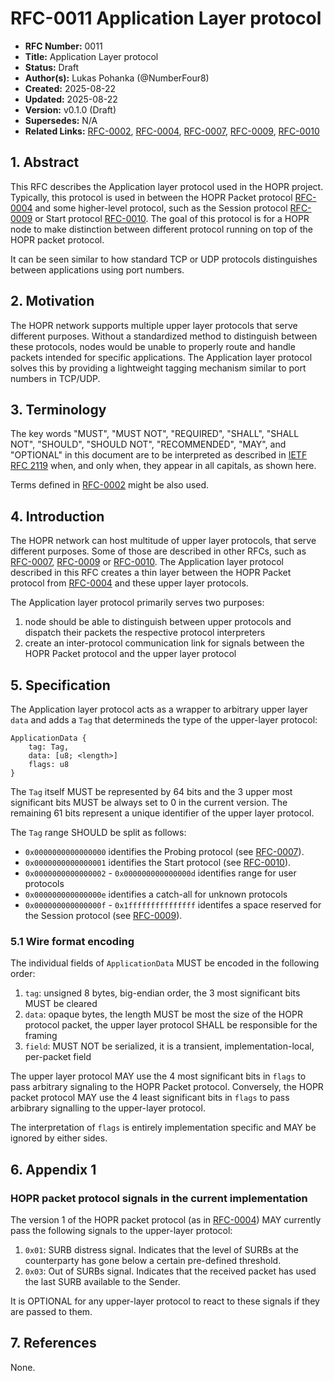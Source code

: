 # RFC-0011 Application Layer protocol

- **RFC Number:** 0011
- **Title:** Application Layer protocol
- **Status:** Draft
- **Author(s):** Lukas Pohanka (@NumberFour8)
- **Created:** 2025-08-22
- **Updated:** 2025-08-22
- **Version:** v0.1.0 (Draft)
- **Supersedes:** N/A
- **Related Links:** [RFC-0002](../RFC-0002-mixnet-keywords/0002-mixnet-keywords.md), [RFC-0004](../RFC-0004-hopr-packet-protocol/0004-hopr-packet-protocol.md), [RFC-0007](../RFC-0007-automatic-path-discovery/0007-automatic-path-discovery.md), [RFC-0009](../RFC-0009-session-protocol/0009-session-protocol.md), [RFC-0010](../RFC-0010-session-start-protocol/0010-session-start-protocol.md)

## 1. Abstract

This RFC describes the Application layer protocol used in the HOPR project. Typically, this protocol is used in between
the HOPR Packet protocol [RFC-0004](../RFC-0004-hopr-packet-protocol/0004-hopr-packet-protocol.md) and some higher-level protocol, such as the Session protocol [RFC-0009](../RFC-0009-session-protocol/0009-session-protocol.md)
or Start protocol [RFC-0010](../RFC-0010-session-start-protocol/0010-session-start-protocol.md).
The goal of this protocol is for a HOPR node to make distinction between different protocol running on top of the HOPR packet protocol.

It can be seen similar to how standard TCP or UDP protocols distinguishes between applications using port numbers.

## 2. Motivation

The HOPR network supports multiple upper layer protocols that serve different purposes. Without a standardized method to distinguish between these protocols, nodes would be unable to properly route and handle packets intended for specific applications. The Application layer protocol solves this by providing a lightweight tagging mechanism similar to port numbers in TCP/UDP.

## 3. Terminology

The key words "MUST", "MUST NOT", "REQUIRED", "SHALL", "SHALL NOT", "SHOULD", "SHOULD NOT", "RECOMMENDED",
"MAY", and "OPTIONAL" in this document are to be interpreted as described
in [IETF RFC 2119](https://datatracker.ietf.org/doc/html/rfc2119) when, and only when, they appear in all
capitals, as shown here.

Terms defined in [RFC-0002](../RFC-0002-mixnet-keywords/0002-mixnet-keywords.md) might be also used.

## 4. Introduction

The HOPR network can host multitude of upper layer protocols, that serve different purposes. Some of those are described in other RFCs, such as [RFC-0007](../RFC-0007-automatic-path-discovery/0007-automatic-path-discovery.md), [RFC-0009](../RFC-0009-session-protocol/0009-session-protocol.md) or [RFC-0010](../RFC-0010-session-start-protocol/0010-session-start-protocol.md). The Application layer protocol described in this RFC creates a thin layer between the HOPR Packet protocol from [RFC-0004](../RFC-0004-hopr-packet-protocol/0004-hopr-packet-protocol.md) and these upper layer protocols.

The Application layer protocol primarily serves two purposes:

1. node should be able to distinguish between upper protocols and dispatch their packets the respective protocol interpreters
2. create an inter-protocol communication link for signals between the HOPR Packet protocol and the upper layer protocol

## 5. Specification

The Application layer protocol acts as a wrapper to arbitrary upper layer `data` and adds a `Tag` that determineds the type of the upper-layer protocol:

```
ApplicationData {
	tag: Tag,
	data: [u8; <length>]
	flags: u8
}
```

The `Tag` itself MUST be represented by 64 bits and the 3 upper most significant bits MUST be always set to 0 in the current version.
The remaining 61 bits represent a unique identifier of the upper layer protocol.

The `Tag` range SHOULD be split as follows:

- `0x0000000000000000` identifies the Probing protocol (see [RFC-0007](../RFC-0007-automatic-path-discovery/0007-automatic-path-discovery.md)).
- `0x0000000000000001` identifies the Start protocol (see [RFC-0010](../RFC-0010-session-start-protocol/0010-session-start-protocol.md)).
- `0x0000000000000002` - `0x000000000000000d` identifies range for user protocols
- `0x000000000000000e` identifies a catch-all for unknown protocols
- `0x000000000000000f` - `0x1fffffffffffffff` identifes a space reserved for the Session protocol (see [RFC-0009](../RFC-0009-session-protocol/0009-session-protocol.md)).

### 5.1 Wire format encoding

The individual fields of `ApplicationData` MUST be encoded in the following order:

1. `tag`: unsigned 8 bytes, big-endian order, the 3 most significant bits MUST be cleared
2. `data`: opaque bytes, the length MUST be most the size of the HOPR protocol packet, the upper layer protocol SHALL be responsible for the framing
3. `field`: MUST NOT be serialized, it is a transient, implementation-local, per-packet field

The upper layer protocol MAY use the 4 most significant bits in `flags` to pass arbitrary signaling to the HOPR Packet protocol.
Conversely, the HOPR packet protocol MAY use the 4 least significant bits in `flags` to pass arbibrary signalling to the upper-layer protocol.

The interpretation of `flags` is entirely implementation specific and MAY be ignored by either sides.

## 6. Appendix 1

### HOPR packet protocol signals in the current implementation

The version 1 of the HOPR packet protocol (as in [RFC-0004](../RFC-0004-hopr-packet-protocol/0004-hopr-packet-protocol.md)) MAY currently pass the following signals to the upper-layer protocol:

1. `0x01`: SURB distress signal. Indicates that the level of SURBs at the counterparty has gone below a certain pre-defined threshold.
2. `0x03`: Out of SURBs signal. Indicates that the received packet has used the last SURB available to the Sender.

It is OPTIONAL for any upper-layer protocol to react to these signals if they are passed to them.

## 7. References

None.

